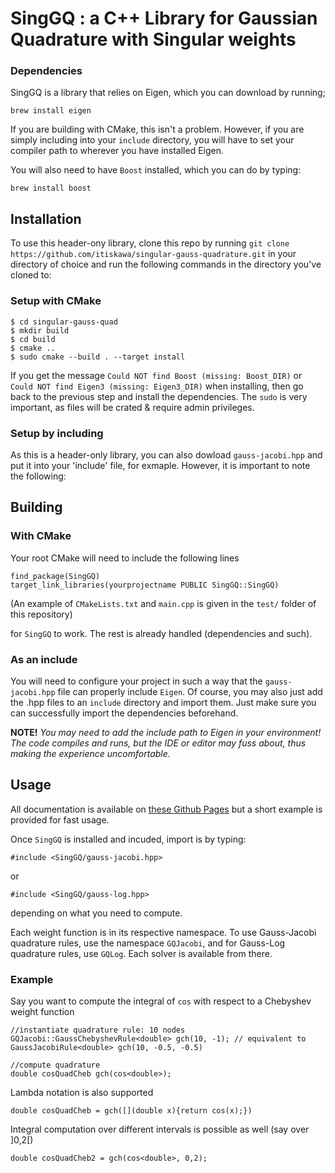 # SingGQ : a C++ Library for Gaussian Quadrature with Singular weights

### Dependencies
SingGQ is a library that relies on Eigen, which you can download by running;
```
brew install eigen
```
If you are building with CMake, this isn't a problem. However, if you are simply including into your `include` directory, you will have to set your compiler path to wherever you have installed Eigen.

You will also need to have `Boost` installed, which you can do by typing:
```
brew install boost
```


## Installation


To use this header-ony library, clone this repo by running `git clone https://github.com/itiskawa/singular-gauss-quadrature.git` in your directory of choice and run the following commands in the directory you've cloned to:
### Setup with CMake
```
$ cd singular-gauss-quad
$ mkdir build
$ cd build
$ cmake ..
$ sudo cmake --build . --target install
```
If you get the message `Could NOT find Boost (missing: Boost_DIR)` or `Could NOT find Eigen3 (missing: Eigen3_DIR)` when installing, then go back to the previous step and install the dependencies.
The `sudo` is very important, as files will be crated & require admin privileges.

### Setup by including

As this is a header-only library, you can also dowload ``gauss-jacobi.hpp`` and put it into your 'include' file, for exmaple. However, it is important to note the following:



## Building

### With CMake
Your root CMake will need to include the following lines

```
find_package(SingGQ)
target_link_libraries(yourprojectname PUBLIC SingGQ::SingGQ)
```
(An example of `CMakeLists.txt` and `main.cpp` is given in the `test/` folder of this repository)

for `SingGQ` to work. The rest is already handled (dependencies and such).

### As an include
You will need to configure your project in such a way that the `gauss-jacobi.hpp` file can properly include `Eigen`. Of course, you may also just add the .hpp files to an `include` directory and import them. Just make sure you can successfully import the dependencies beforehand.


**NOTE!** _You may need to add the include path to Eigen in your environment! The code compiles and runs, but the IDE or editor may fuss about, thus making the experience uncomfortable._

## Usage

All documentation is available on [these Github Pages](https://itiskawa.github.io/SingGQ-doc/) but a short example is provided for fast usage.

Once `SingGQ` is installed and incuded, import is by typing:
```
#include <SingGQ/gauss-jacobi.hpp>
```
or 
```
#include <SingGQ/gauss-log.hpp>
```
depending on what you need to compute.

Each weight function is in its respective namespace. To use Gauss-Jacobi quadrature rules, use the namespace `GQJacobi`, and for Gauss-Log quadrature rules, use `GQLog`. Each solver is available from there.

### Example
Say you want to compute the integral of `cos` with respect to a Chebyshev weight function
````
//instantiate quadrature rule: 10 nodes
GQJacobi::GaussChebyshevRule<double> gch(10, -1); // equivalent to GaussJacobiRule<double> gch(10, -0.5, -0.5)

//compute quadrature
double cosQuadCheb gch(cos<double>);
````

Lambda notation is also supported

````
double cosQuadCheb = gch([](double x){return cos(x);})
````

Integral computation over different intervals is possible as well (say over ]0,2[)

````
double cosQuadCheb2 = gch(cos<double>, 0,2);
````
